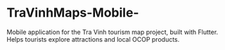 # TraVinhMaps-Mobile-
Mobile application for the Tra Vinh tourism map project, built with Flutter. Helps tourists explore attractions and local OCOP products.
